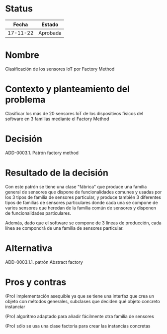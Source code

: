 # Status

| Fecha | Estado |
| --- | --- |
| 17-11-22 | Aprobada |

# Nombre

Clasificación de los sensores IoT por Factory Method

# Contexto y planteamiento del problema

Clasificar los más de 20 sensores IoT de los dispositivos físicos del software en 3 familias mediante el Factory Method

# Decisión

ADD-0003.1. Patrón factory method

# Resultado de la decisión

Con este patrón se tiene una clase "fábrica" que produce una familia general de sensores que dispone de funcionalidades comunes y usadas por los 3 tipos de familia de sensores particular, y produce también 3 diferentes tipos de familias de sensores particulares donde cada una se compone de varios sensores que heredan de la familia común de sensores y disponen de funcionalidades particulares.

Además, dado que el software se compone de 3 líneas de producción, cada línea se compondrá de una familia de sensores particular.

# Alternativa

ADD-0003.1.1. patrón Abstract factory

# Pros y contras

(Pro) implementación asequible ya que se tiene una interfaz que crea un objeto con métodos generales, subclases que deciden qué objeto concreto instanciar

(Pro) algoritmo adaptado para añadir fácilmente otra familia de sensores

(Pro) sólo se usa una clase factoría para crear las instancias concretas
